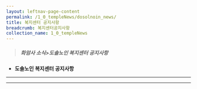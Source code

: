 ```yaml
---
layout: leftnav-page-content
permalink: /1_0_templeNews/dosolnoin_news/
title: 복지센터 공지사항
breadcrumb: 복지센터공지사항
collection_name: 1_0_templeNews
---
```


> ##### **화암사 소식>도솔노인 복지센터 공지사항**

* **도솔노인 복지센터 공지사항**
---
---
